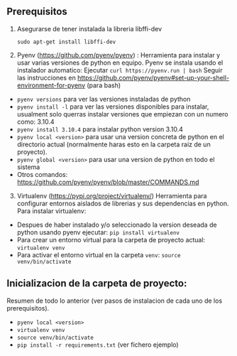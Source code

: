 ## Prerequisitos

1. Asegurarse de tener instalada la libreria libffi-dev

   `sudo apt-get install libffi-dev`

2. Pyenv (https://github.com/pyenv/pyenv) : Herramienta para instalar y usar varias versiones de python en equipo.
Pyenv se instala usando el instalador automatico:
    Ejecutar `curl https://pyenv.run | bash`
    Seguir las instrucciones en https://github.com/pyenv/pyenv#set-up-your-shell-environment-for-pyenv (para bash)

  - `pyenv versions` para ver las versiones instaladas de python
  - `pyenv install -l` para ver las versiones disponibles para instalar, usualment solo querras instalar versiones que empiezan con un numero como: 3.10.4
  - `pyenv install 3.10.4` para instalar python version 3.10.4
  - `pyenv local <version>` para usar una version concreta de python en el directorio actual (normalmente haras esto en la carpeta raiz de un proyecto).
  - `pyenv global <version>` para usar una version de python en todo el sistema
  - Otros comandos: https://github.com/pyenv/pyenv/blob/master/COMMANDS.md

3. Virtualenv (https://pypi.org/project/virtualenv/) Herramienta para configurar entornos aislados de librerias y sus dependencias en python.
  Para instalar virtualenv: 
- Despues de haber instalado y/o seleccionado la version deseada de python usando pyenv ejecutar:
      `pip install virtualenv`
- Para crear un entorno virtual para la carpeta de proyecto actual:
    `virtualenv venv`
- Para activar el entorno virtual en la carpeta `venv`: `source venv/bin/activate`

## Inicializacion de la carpeta de proyecto:
Resumen de todo lo anterior (ver pasos de instalacion de cada uno de los prerequisitos).
  - `pyenv local <version>`
  - `virtualenv venv`
  - `source venv/bin/activate`
  - `pip install -r requirements.txt` (ver fichero ejemplo)
